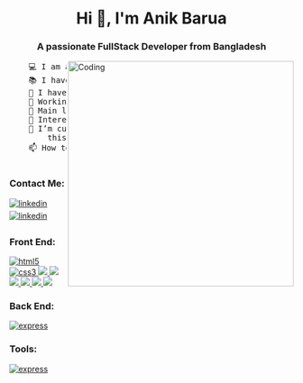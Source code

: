 <h1 align="center">Hi 👋, I'm Anik Barua</h1>
<h3 align="center">A passionate FullStack Developer from Bangladesh</h3>
<img
  align="right"
  alt="Coding"
  width="400"
  src="https://images.squarespace-cdn.com/content/v1/5769fc401b631bab1addb2ab/1541580611624-TE64QGKRJG8SWAIUS7NS/coding-freak.gif"
/>

<pre>
    💻 I am a self taught Full Stack Developer
    📚 I have a Bachelor's in Computer Science from East Delta University 
    📝 I have a strong interest in Web Development
    🔭 Working on ReactJs and NextJs
    🌟 Main languages: JavaScript, C++
    🚩 Interested in Full Stack development
    🤔 I’m currently open for: <b>An Intern</b> or a new <b>job opportunity</b>, 
        this is <a href="" target="_blank">MY RESUME.</a>
    📫 How to reach me **anikbrua98@gmail.com**
    </pre>

<h3 align="left">Contact Me:</h3>
<p align="left">
  <a
    href="https://www.facebook.com/anik.barua.3705"
    target="_blank"
    rel="noreferrer"
  >
    <img
      src="https://img.shields.io/badge/facebook-%2300acee.svg?color=405DE6&style=for-the-badge&logo=facebook&logoColor=white"
      alt="linkedin"
      style="margin-bottom: 5px"
    />
  </a>
  <a
    href="https://www.linkedin.com/in/anik-barua-a5ab04212/"
    target="_blank"
    rel="noreferrer"
  >
    <img
      src="https://img.shields.io/badge/linkedin-%2300acee.svg?color=405DE6&style=for-the-badge&logo=linkedin&logoColor=white"
      alt="linkedin"
      style="margin-bottom: 5px"
    />
  </a>
</p>
<h3 align="left">Front End:</h3>
<p align="left">
  <a href="https://www.w3.org/html/" target="_blank" rel="noreferrer">
    <img
      src="https://img.shields.io/badge/HTML5%20-%23E34F26.svg?style=for-the-badge&logo=html5&logoColor=white"
      alt="html5"
    />
  </a>
  <a href="https://www.w3schools.com/css/" target="_blank" rel="noreferrer">
    <img
      src="https://img.shields.io/badge/CSS3%20-%231572B6.svg?style=for-the-badge&logo=css3&logoColor=white"
      alt="css3"
    />
  </a>
  <a href="https://www.w3schools.com/css/" target="_blank" rel="noreferrer">
    <img
      src="https://img.shields.io/badge/javascript%20-%23323330.svg?&style=for-the-badge&logo=javascript&logoColor=%23F7DF1E"
    />
  </a>
  <a href="https://www.w3schools.com/css/" target="_blank" rel="noreferrer">
    <img
      src="https://img.shields.io/badge/react%20-%2320232a.svg?&style=for-the-badge&logo=react&logoColor=%2361DAFB"
    />
  </a>
  <a href="https://www.w3schools.com/css/" target="_blank" rel="noreferrer">
    <img
      src="https://img.shields.io/badge/bootstrap%20-%23563D7C.svg?&style=for-the-badge&logo=bootstrap&logoColor=white"
    />
  </a>
  <a href="" target="_blank" rel="noreferrer">
    <img
      src="https://img.shields.io/badge/tailwindcss%20-%2338B2AC.svg?&style=for-the-badge&logo=tailwind-css&logoColor=white"
    />
  </a>
  <a href="" target="_blank" rel="noreferrer">
    <img
      src="https://img.shields.io/badge/daisyui%20-%23000.svg?&style=for-the-badge&logo=daisyui&logoColor=white"
    />
  </a>
  <a href="" target="_blank" rel="noreferrer">
    <img
      src="https://img.shields.io/badge/Reactbootstrap%20-%23000.svg?&style=for-the-badge&logo=reactbootstrap&logoColor=white"
    />
  </a>
</p>
<h3 align="left">Back End:</h3>
<p align="left">
  <a href="" target="_blank" rel="noreferrer">
    <img
      src="https://camo.githubusercontent.com/e853f5f1e0dc0f9e75821e9a6bf6ab06d14ed8439e8f615497f6459cf7fa406f/68747470733a2f2f736b696c6c732e7468696a732e67672f69636f6e733f693d6e6f64656a732c657870726573732c6d6f6e676f64622c6669726562617365267468656d653d6461726b"
      alt="express"
      style="max-width: 100"
    />
  </a>
</p>
<h3 align="left">Tools:</h3>
<p>
  <a href="" target="_blank" rel="noreferrer">
    <img
      src="https://camo.githubusercontent.com/7d9a109def95e554de78fb72fcf397122163aaae4a87df38db8b7e0d3c79ffee/68747470733a2f2f736b696c6c732e7468696a732e67672f69636f6e733f693d7673636f64652c61746f6d2c6769742c6769746875622c6669676d61267468656d653d6461726b"
      alt="express"
      style="max-width: 100"
    />
  </a>
</p>
